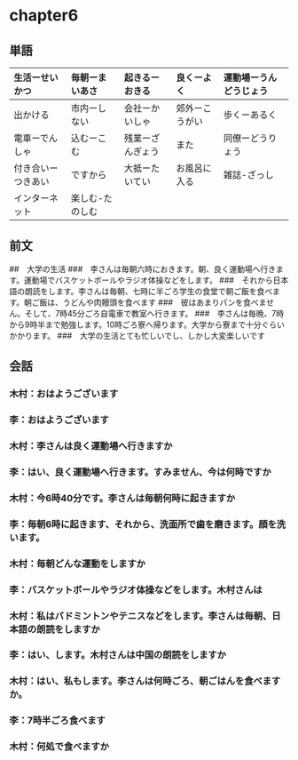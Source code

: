# chapter6
## 単語
| 生活ーせいかつ     | 毎朝ーまいあさ  | 起きるーおきる   | 良くーよく     | 運動場ーうんどうじょう |
|:-------------------|:----------------|:-----------------|:---------------|:-----------------------|
| 出かける           | 市内ーしない    | 会社ーかいしゃ   | 郊外ーこうがい | 歩くーあるく           |
| 電車ーでんしゃ     | 込むーこむ      | 残業ーざんぎょう | また           | 同僚ーどうりょう       |
| 付き合いーつきあい | ですから        | 大抵ーたいてい   | お風呂に入る   | 雑誌-ざっし            |
| インターネット     | 楽しむ-たのしむ |                  |                |                        |
## 前文
##　大学の生活
###　李さんは毎朝六時におきます。朝、良く運動場へ行きます。運動場でバスケットボールやラジオ体操などをします。
###　それから日本語の朗読をします。李さんは毎朝、七時に半ごろ学生の食堂で朝ご飯を食べます。朝ご飯は、うどんや肉饅頭を食べます
###　彼はあまりパンを食べません。そして、7時45分ごろ自電車で教室へ行きます。
###　李さんは毎晩、7時から9時半まで勉強します。10時ごろ寮へ帰ります。大学から寮まで十分ぐらいかかります。
###　大学の生活とても忙しいでし、しかし大変楽しいです

## 会話
### 木村：おはようございます
### 李：おはようございます
### 木村：李さんは良く運動場へ行きますか
### 李：はい、良く運動場へ行きます。すみません、今は何時ですか
### 木村：今6時40分です。李さんは毎朝何時に起きますか
### 李：毎朝6時に起きます、それから、洗面所で歯を磨きます。顔を洗います。
### 木村：毎朝どんな運動をしますか
### 李：バスケットボールやラジオ体操などをします。木村さんは
### 木村：私はバドミントンやテニスなどをします。李さんは毎朝、日本語の朗読をしますか
### 李：はい、します。木村さんは中国の朗読をしますか
### 木村：はい、私もします。李さんは何時ごろ、朝ごはんを食べますか。
### 李：7時半ごろ食べます
### 木村：何処で食べますか
